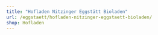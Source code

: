 ```yaml
---
title: "Hofladen Nitzinger Eggstätt Bioladen"
url: /eggstaett/hofladen-nitzinger-eggstaett-bioladen/
shop: Hofladen
---
```

